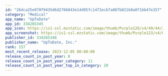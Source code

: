 ```yaml
---
id: "26dca25e970f9435d6d2766843e14d95fc1472ecb7a887b821b8a0f1bb47e357"
category: "Medical"
app_name: "UpToDate"
app_id: 334265345
app_icon: https://is1-ssl.mzstatic.com/image/thumb/Purple126/v4/49/44/2a/49442ac0-bc56-d16f-6d3d-5d46030e847d/AppIcon-0-1x_U007emarketing-0-10-0-85-220.png/1024x1024bb.png
app_screenshot: https://is1-ssl.mzstatic.com/image/thumb/Purple123/v4/08/b1/e1/08b1e17a-1d3d-180a-1601-e30b09cc3fff/pr_source.png/1242x2688bb.png
publisher_id: 334265348
publisher_name: "UpToDate, Inc."
rank: 157
most_recent_release: 2023-12-05 00:00:00
release_count_in_past_year: 8
release_count_in_past_year_category: 11
release_count_in_past_year_top_in_category: 20
---
```

